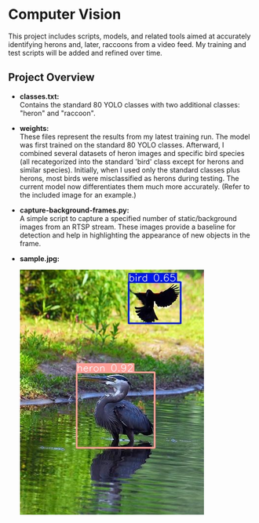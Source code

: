 # Computer Vision

This project includes scripts, models, and related tools aimed at accurately identifying herons and, later, raccoons from a video feed. My training and test scripts will be added and refined over time.

## Project Overview

- **classes.txt:**  
  Contains the standard 80 YOLO classes with two additional classes: "heron" and "raccoon".

- **weights:**  
  These files represent the results from my latest training run. The model was first trained on the standard 80 YOLO classes. Afterward, I combined several datasets of heron images and specific bird species (all recategorized into the standard 'bird' class except for herons and similar species). Initially, when I used only the standard classes plus herons, most birds were misclassified as herons during testing. The current model now differentiates them much more accurately. (Refer to the included image for an example.)

- **capture-background-frames.py:**  
  A simple script to capture a specified number of static/background images from an RTSP stream. These images provide a baseline for detection and help in highlighting the appearance of new objects in the frame.

- **sample.jpg:**

  ![Heron Detection Example](sample.jpg)
